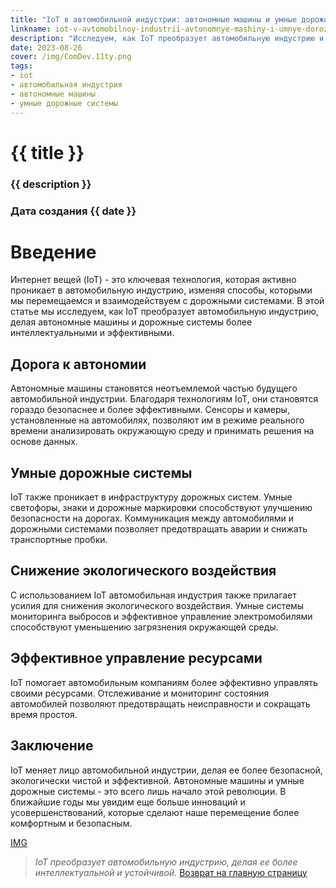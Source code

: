```yaml
---
title: "IoT в автомобильной индустрии: автономные машины и умные дорожные системы"
linkname: iot-v-avtomobilnoy-industrii-avtonomnye-mashiny-i-umnye-dorozhnye-sistemy
description: "Исследуем, как IoT преобразует автомобильную индустрию и делает автономные машины и дорожные системы более интеллектуальными."
date: 2023-08-26
cover: /img/ComDev.11ty.png
tags:
- iot
- автомобильная индустрия
- автономные машины
- умные дорожные системы
---
```


# {{ title }}
### {{ description }}
### Дата создания {{ date }}

# Введение

Интернет вещей (IoT) - это ключевая технология, которая активно проникает в автомобильную индустрию, изменяя способы, которыми мы перемещаемся и взаимодействуем с дорожными системами. В этой статье мы исследуем, как IoT преобразует автомобильную индустрию, делая автономные машины и дорожные системы более интеллектуальными и эффективными.

## Дорога к автономии

Автономные машины становятся неотъемлемой частью будущего автомобильной индустрии. Благодаря технологиям IoT, они становятся гораздо безопаснее и более эффективными. Сенсоры и камеры, установленные на автомобилях, позволяют им в режиме реального времени анализировать окружающую среду и принимать решения на основе данных.

## Умные дорожные системы

IoT также проникает в инфраструктуру дорожных систем. Умные светофоры, знаки и дорожные маркировки способствуют улучшению безопасности на дорогах. Коммуникация между автомобилями и дорожными системами позволяет предотвращать аварии и снижать транспортные пробки.

## Снижение экологического воздействия

С использованием IoT автомобильная индустрия также прилагает усилия для снижения экологического воздействия. Умные системы мониторинга выбросов и эффективное управление электромобилями способствуют уменьшению загрязнения окружающей среды.

## Эффективное управление ресурсами

IoT помогает автомобильным компаниям более эффективно управлять своими ресурсами. Отслеживание и мониторинг состояния автомобилей позволяют предотвращать неисправности и сокращать время простоя.

## Заключение

IoT меняет лицо автомобильной индустрии, делая ее более безопасной, экологически чистой и эффективной. Автономные машины и умные дорожные системы - это всего лишь начало этой революции. В ближайшие годы мы увидим еще больше инноваций и усовершенствований, которые сделают наше перемещение более комфортным и безопасным.

[IMG](/)
> *IoT преобразует автомобильную индустрию, делая ее более интеллектуальной и устойчивой.*
[Возврат на главную страницу](/)